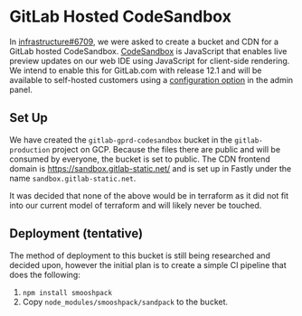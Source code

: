 # GitLab Hosted CodeSandbox

In
[infrastructure#6709](https://gitlab.com/gitlab-com/gl-infra/infrastructure/issues/6709),
we were asked to create a bucket and CDN for a GitLab hosted CodeSandbox.
[CodeSandbox](https://codesandbox.io/) is JavaScript that enables live preview
updates on our web IDE using JavaScript for client-side rendering. We intend to
enable this for GitLab.com with release 12.1 and will be available to
self-hosted customers using a [configuration
option](https://docs.gitlab.com/ee/user/project/web_ide/index.html#enabling-client-side-evaluation)
in the admin panel.

## Set Up

We have created the `gitlab-gprd-codesandbox` bucket in the `gitlab-production`
project on GCP. Because the files there are public and will be consumed by
everyone, the bucket is set to public. The CDN frontend domain is
https://sandbox.gitlab-static.net/ and is set up in Fastly under the name
`sandbox.gitlab-static.net`.

It was decided that none of the above would be in terraform as it did not fit
into our current model of terraform and will likely never be touched. 

## Deployment (tentative)

The method of deployment to this bucket is still being researched and decided
upon, however the initial plan is to create a simple CI pipeline that does the
following:

1. `npm install smooshpack`
1. Copy `node_modules/smooshpack/sandpack` to the bucket.
